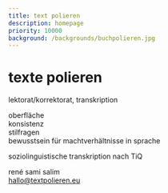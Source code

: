```yaml
---
title: text polieren
description: homepage
priority: 10000
background: /backgrounds/buchpolieren.jpg
---
```

# texte polieren  
lektorat/korrektorat, transkription  

oberfläche  
konsistenz  
stilfragen  
bewusstsein für machtverhältnisse in sprache

soziolinguistische transkription nach TiQ  

rené sami salim  
hallo@textpolieren.eu
